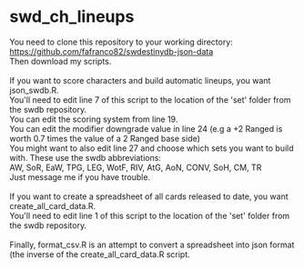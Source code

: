 # swd_ch_lineups
You need to clone this repository to your working directory:<br>
https://github.com/fafranco82/swdestinydb-json-data<br>
Then download my scripts.<br><br>
If you want to score characters and build automatic lineups, you want json_swdb.R.<br>
You'll need to edit line 7 of this script to the location of the 'set' folder from the swdb repository.<br>
You can edit the scoring system from line 19.<br>
You can edit the modifier downgrade value in line 24 (e.g a +2 Ranged is worth 0.7 times the value of a 2 Ranged base side)<br>
You might want to also edit line 27 and choose which sets you want to build with.  These use the swdb abbreviations:<br>
AW, SoR, EaW, TPG, LEG, WotF, RIV, AtG, AoN, CONV, SoH, CM, TR<br>
Just message me if you have trouble.<br><br>
If you want to create a spreadsheet of all cards released to date, you want create_all_card_data.R.<br>
You'll need to edit line 1 of this script to the location of the 'set' folder from the swdb repository.<br><br>
Finally, format_csv.R is an attempt to convert a spreadsheet into json format (the inverse of the create_all_card_data.R script.<br>
